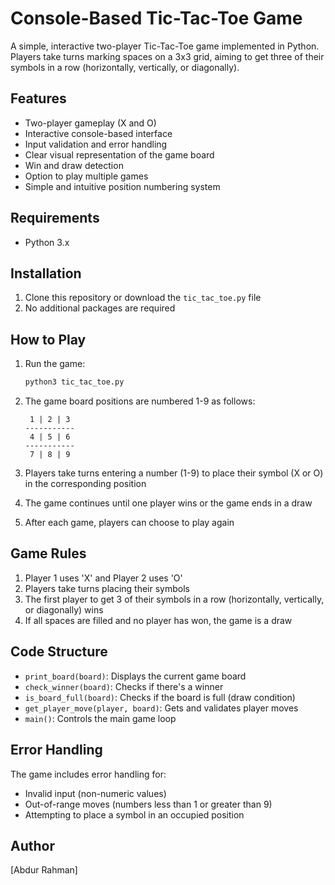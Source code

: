 # Console-Based Tic-Tac-Toe Game

A simple, interactive two-player Tic-Tac-Toe game implemented in Python. Players take turns marking spaces on a 3x3 grid, aiming to get three of their symbols in a row (horizontally, vertically, or diagonally).

## Features

- Two-player gameplay (X and O)
- Interactive console-based interface
- Input validation and error handling
- Clear visual representation of the game board
- Win and draw detection
- Option to play multiple games
- Simple and intuitive position numbering system

## Requirements

- Python 3.x

## Installation

1. Clone this repository or download the `tic_tac_toe.py` file
2. No additional packages are required

## How to Play

1. Run the game:
   ```bash
   python3 tic_tac_toe.py
   ```

2. The game board positions are numbered 1-9 as follows:
   ```
    1 | 2 | 3 
   -----------
    4 | 5 | 6 
   -----------
    7 | 8 | 9 
   ```

3. Players take turns entering a number (1-9) to place their symbol (X or O) in the corresponding position
4. The game continues until one player wins or the game ends in a draw
5. After each game, players can choose to play again

## Game Rules

1. Player 1 uses 'X' and Player 2 uses 'O'
2. Players take turns placing their symbols
3. The first player to get 3 of their symbols in a row (horizontally, vertically, or diagonally) wins
4. If all spaces are filled and no player has won, the game is a draw

## Code Structure

- `print_board(board)`: Displays the current game board
- `check_winner(board)`: Checks if there's a winner
- `is_board_full(board)`: Checks if the board is full (draw condition)
- `get_player_move(player, board)`: Gets and validates player moves
- `main()`: Controls the main game loop

## Error Handling

The game includes error handling for:
- Invalid input (non-numeric values)
- Out-of-range moves (numbers less than 1 or greater than 9)
- Attempting to place a symbol in an occupied position

## Author

[Abdur Rahman]

